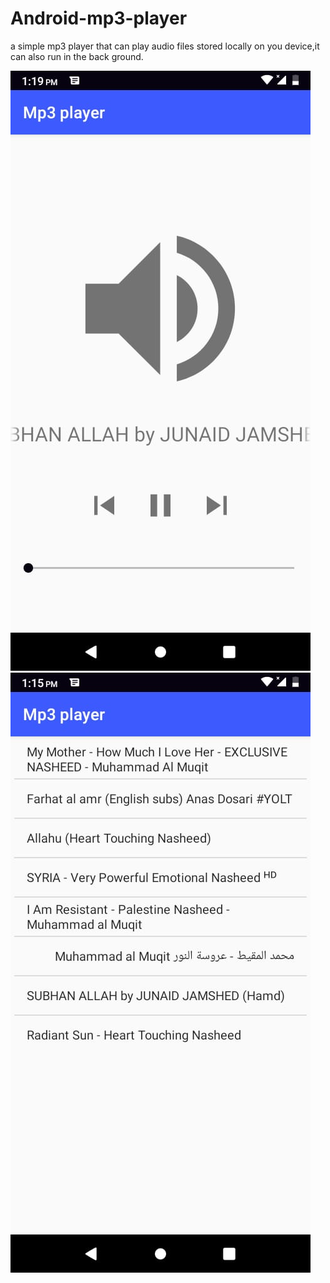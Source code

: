 # Android-mp3-player
a simple mp3 player that can play audio files stored locally on you device,it can also run in the back ground. 

![](screen1.jpeg)
![](screen2.jpeg)

